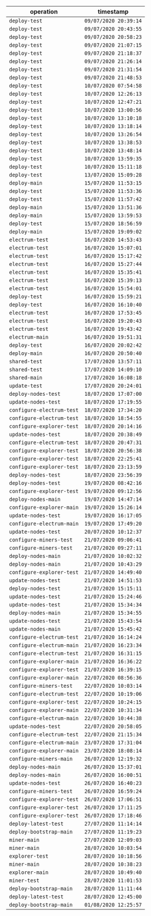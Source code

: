 operation | timestamp
--- | ---
`deploy-test` | `09/07/2020 20:39:14`
`deploy-test` | `09/07/2020 20:43:55`
`deploy-test` | `09/07/2020 20:58:23`
`deploy-test` | `09/07/2020 21:07:15`
`deploy-test` | `09/07/2020 21:18:37`
`deploy-test` | `09/07/2020 21:26:14`
`deploy-test` | `09/07/2020 21:31:54`
`deploy-test` | `09/07/2020 21:48:53`
`deploy-test` | `10/07/2020 07:54:58`
`deploy-test` | `10/07/2020 12:26:13`
`deploy-test` | `10/07/2020 12:47:21`
`deploy-test` | `10/07/2020 13:00:56`
`deploy-test` | `10/07/2020 13:10:18`
`deploy-test` | `10/07/2020 13:18:14`
`deploy-test` | `10/07/2020 13:26:54`
`deploy-test` | `10/07/2020 13:38:53`
`deploy-test` | `10/07/2020 13:48:14`
`deploy-test` | `10/07/2020 13:59:35`
`deploy-test` | `10/07/2020 15:11:18`
`deploy-test` | `13/07/2020 15:09:28`
`deploy-main` | `15/07/2020 11:53:15`
`deploy-test` | `15/07/2020 11:53:36`
`deploy-test` | `15/07/2020 11:57:42`
`deploy-main` | `15/07/2020 13:51:36`
`deploy-main` | `15/07/2020 13:59:53`
`deploy-test` | `15/07/2020 18:56:59`
`deploy-main` | `15/07/2020 19:09:02`
`electrum-test` | `16/07/2020 14:53:43`
`electrum-test` | `16/07/2020 15:07:01`
`electrum-test` | `16/07/2020 15:17:42`
`electrum-test` | `16/07/2020 15:27:44`
`electrum-test` | `16/07/2020 15:35:41`
`electrum-test` | `16/07/2020 15:39:13`
`electrum-test` | `16/07/2020 15:54:01`
`deploy-test` | `16/07/2020 15:59:21`
`deploy-test` | `16/07/2020 16:10:40`
`electrum-test` | `16/07/2020 17:53:45`
`electrum-test` | `16/07/2020 19:20:43`
`electrum-test` | `16/07/2020 19:43:42`
`electrum-main` | `16/07/2020 19:51:31`
`deploy-test` | `16/07/2020 20:02:42`
`deploy-main` | `16/07/2020 20:50:40`
`shared-test` | `17/07/2020 13:57:11`
`shared-test` | `17/07/2020 14:09:10`
`shared-main` | `17/07/2020 16:08:18`
`update-test` | `17/07/2020 20:24:01`
`deploy-nodes-test` | `18/07/2020 17:07:00`
`update-nodes-test` | `18/07/2020 17:19:55`
`configure-electrum-test` | `18/07/2020 17:34:20`
`configure-electrum-test` | `18/07/2020 18:54:55`
`configure-explorer-test` | `18/07/2020 20:14:16`
`update-nodes-test` | `18/07/2020 20:38:49`
`configure-electrum-test` | `18/07/2020 20:47:31`
`configure-explorer-test` | `18/07/2020 20:56:38`
`configure-explorer-test` | `18/07/2020 22:25:41`
`configure-explorer-test` | `18/07/2020 23:13:59`
`deploy-nodes-test` | `18/07/2020 23:56:39`
`deploy-nodes-test` | `19/07/2020 08:42:16`
`configure-explorer-test` | `19/07/2020 09:12:56`
`deploy-nodes-main` | `19/07/2020 14:47:14`
`configure-explorer-main` | `19/07/2020 15:26:14`
`update-nodes-test` | `19/07/2020 16:17:05`
`configure-electrum-main` | `19/07/2020 17:49:20`
`update-nodes-test` | `20/07/2020 10:12:37`
`configure-miners-test` | `21/07/2020 09:06:41`
`configure-miners-test` | `21/07/2020 09:27:11`
`deploy-nodes-main` | `21/07/2020 10:02:32`
`deploy-nodes-main` | `21/07/2020 10:43:29`
`configure-explorer-test` | `21/07/2020 14:49:40`
`update-nodes-test` | `21/07/2020 14:51:53`
`deploy-nodes-test` | `21/07/2020 15:15:11`
`update-nodes-test` | `21/07/2020 15:24:46`
`update-nodes-test` | `21/07/2020 15:34:34`
`deploy-nodes-main` | `21/07/2020 15:34:55`
`update-nodes-test` | `21/07/2020 15:43:54`
`update-nodes-main` | `21/07/2020 15:45:42`
`configure-electrum-test` | `21/07/2020 16:14:24`
`configure-electrum-main` | `21/07/2020 16:23:34`
`configure-electrum-test` | `21/07/2020 16:31:15`
`configure-explorer-main` | `21/07/2020 16:36:22`
`configure-explorer-test` | `21/07/2020 16:39:15`
`configure-explorer-main` | `22/07/2020 08:56:36`
`configure-miners-test` | `22/07/2020 10:03:14`
`configure-electrum-test` | `22/07/2020 10:19:06`
`configure-explorer-test` | `22/07/2020 10:24:15`
`configure-explorer-main` | `22/07/2020 10:31:34`
`configure-electrum-main` | `22/07/2020 10:44:38`
`update-nodes-test` | `22/07/2020 20:58:05`
`configure-electrum-test` | `22/07/2020 21:15:34`
`configure-electrum-main` | `23/07/2020 17:31:04`
`configure-explorer-main` | `23/07/2020 18:08:14`
`configure-miners-main` | `26/07/2020 12:19:32`
`deploy-nodes-main` | `26/07/2020 15:37:01`
`deploy-nodes-main` | `26/07/2020 16:00:51`
`update-nodes-test` | `26/07/2020 16:40:23`
`configure-miners-test` | `26/07/2020 16:59:24`
`configure-explorer-test` | `26/07/2020 17:06:51`
`configure-explorer-test` | `26/07/2020 17:11:25`
`configure-explorer-test` | `26/07/2020 17:18:46`
`deploy-latest-test` | `27/07/2020 11:14:14`
`deploy-bootstrap-main` | `27/07/2020 11:19:23`
`miner-main` | `27/07/2020 12:09:03`
`miner-main` | `28/07/2020 10:03:54`
`explorer-test` | `28/07/2020 10:18:56`
`miner-main` | `28/07/2020 10:38:23`
`explorer-main` | `28/07/2020 10:49:40`
`miner-test` | `28/07/2020 11:01:53`
`deploy-bootstrap-main` | `28/07/2020 11:11:44`
`deploy-latest-test` | `28/07/2020 12:45:00`
`deploy-bootstrap-main` | `01/08/2020 12:25:57`
